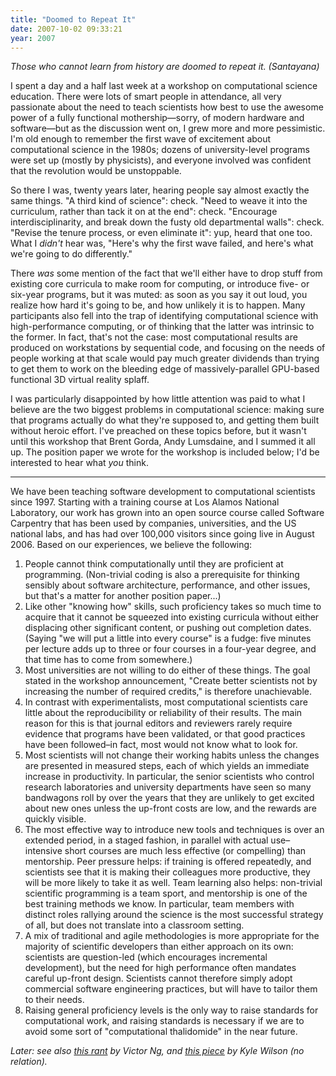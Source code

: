 ```yaml
---
title: "Doomed to Repeat It"
date: 2007-10-02 09:33:21
year: 2007
---
```

<em>Those who cannot learn from history are doomed to repeat it. (Santayana)</em>

I spent a day and a half last week at a workshop on computational science education. There were lots of smart people in attendance, all very passionate about the need to teach scientists how best to use the awesome power of a fully functional mothership—sorry, of modern hardware and software—but as the discussion went on, I grew more and more pessimistic.  I'm old enough to remember the first wave of excitement about computational science in the 1980s; dozens of university-level programs were set up (mostly by physicists), and everyone involved was confident that the revolution would be unstoppable.

So there I was, twenty years later, hearing people say almost exactly the same things. "A third kind of science": check. "Need to weave it into the curriculum, rather than tack it on at the end": check. "Encourage interdisciplinarity, and break down the fusty old departmental walls": check. "Revise the tenure process, or even eliminate it": yup, heard that one too. What I <em>didn't</em> hear was, "Here's why the first wave failed, and here's what we're going to do differently."

There <em>was</em> some mention of the fact that we'll either have to drop stuff from existing core curricula to make room for computing, or introduce five- or six-year programs, but it was muted: as soon as you say it out loud, you realize how hard it's going to be, and how unlikely it is to happen.  Many participants also fell into the trap of identifying computational science with high-performance computing, or of thinking that the latter was intrinsic to the former. In fact, that's not the case: most computational results are produced on workstations by sequential code, and focusing on the needs of people working at that scale would pay much greater dividends than trying to get them to work on the bleeding edge of massively-parallel GPU-based functional 3D virtual reality splaff.

I was particularly disappointed by how little attention was paid to what I believe are the two biggest problems in computational science: making sure that programs actually do what they're supposed to, and getting them built without heroic effort. I've preached on these topics before, but it wasn't until this workshop that Brent Gorda, Andy Lumsdaine, and I summed it all up.  The position paper we wrote for the workshop is included below; I'd be interested to hear what <em>you</em> think.

<hr />We have been teaching software development to computational scientists since 1997. Starting with a training course at Los Alamos National Laboratory, our work has grown into an open source course called Software Carpentry that has been used by companies, universities, and the US national labs, and has had over 100,000 visitors since going live in August 2006. Based on our experiences, we believe the following:
<ol>
  <li>People cannot think computationally until they are proficient at programming. (Non-trivial coding is also a prerequisite for thinking sensibly about software architecture, performance, and other issues, but that's a matter for another position paper...)</li>
  <li>Like other "knowing how" skills, such proficiency takes so much time to acquire that it cannot be squeezed into existing curricula without either displacing other significant content, or pushing out completion dates. (Saying "we will put a little into every course" is a fudge: five minutes per lecture adds up to three or four courses in a four-year degree, and that time has to come from somewhere.)</li>
  <li>Most universities are not willing to do either of these things. The goal stated in the workshop announcement, "Create better scientists not by increasing the number of required credits," is therefore unachievable.</li>
  <li>In contrast with experimentalists, most computational scientists care little about the reproducibility or reliability of their results. The main reason for this is that journal editors and reviewers rarely require evidence that programs have been validated, or that good practices have been followed–in fact, most would not know what to look for.</li>
  <li>Most scientists will not change their working habits unless the changes are presented in measured steps, each of which yields an immediate increase in productivity. In particular, the senior scientists who control research laboratories and university departments have seen so many bandwagons roll by over the years that they are unlikely to get excited about new ones unless the up-front costs are low, and the rewards are quickly visible.</li>
  <li>The most effective way to introduce new tools and techniques is over an extended period, in a staged fashion, in parallel with actual use–intensive short courses are much less effective (or compelling) than mentorship. Peer pressure helps: if training is offered repeatedly, and scientists see that it is making their colleagues more productive, they will be more likely to take it as well. Team learning also helps: non-trivial scientific programming is a team sport, and mentorship is one of the best training methods we know. In particular, team members with distinct roles rallying around the science is the most successful strategy of all, but does not translate into a classroom setting.</li>
  <li>A mix of traditional and agile methodologies is more appropriate for the majority of scientific developers than either approach on its own: scientists are question-led (which encourages incremental development), but the need for high performance often mandates careful up-front design. Scientists cannot therefore simply adopt commercial software engineering practices, but will have to tailor them to their needs.</li>
  <li>Raising general proficiency levels is the only way to raise standards for computational work, and raising standards is necessary if we are to avoid some sort of "computational thalidomide" in the near future.</li>
</ol>
<em>Later: see also <a href="http://www.crankycoder.com/?p=47">this rant</a> by Victor Ng, and <a href="http://www.gamearchitect.net/Articles/SoftwareIsHard.html">this piece</a> by Kyle Wilson (no relation).</em>
